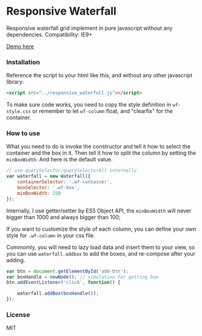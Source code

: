 # Responsive Waterfall

Responsive waterfall grid implement in pure javascript without any dependencies. Compatibility: IE9+

[Demo here](http://leozdgao.github.io/demo/responsive_waterfall/)

### Installation

Reference the script to your html like this, and without any other javascript library:

```html
<script src="../responsive_waterfall.js"></script>
```

To make sure code works, you need to copy the style definition in `wf-style.css` or remember to let `wf-column` float, and "clearfix" for the container.

### How to use

What you need to do is invoke the constructor and tell it how to select the container and the box in it. Then tell it how to split the column by setting the `minBoxWidth`. And here is the default value.

```javascript
// use querySelector/querySelectorAll internally
var waterfall = new Waterfall({ 
	containerSelector: '.wf-container',
	boxSelector: '.wf-box',
	minBoxWidth: 250
});
```

Internally, I use getter/setter by ES5 Object API, the `minBoxWidth` will never bigger than 1000 and always bigger than 100;

If you want to customize the style of each column, you can define your own style for `.wf-column` in your css file.

Commomly, you will need to lazy load data and insert them to your view, so you can use `waterfall.addbox` to add the boxes, and re-compose after your adding.

```javascript
var btn = document.getElementById('add-btn');
var boxHandle = newNode(); // simulation for getting box
btn.addEventListener('click', function() {

    waterfall.addBox(boxHandle());
});
```

### License

MIT
